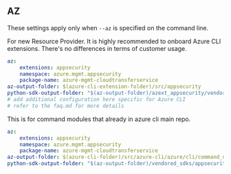 ## AZ

These settings apply only when `--az` is specified on the command line.

For new Resource Provider. It is highly recommended to onboard Azure CLI extensions. There's no differences in terms of customer usage.

```yaml $(az) && $(target-mode) != 'core'
az:
    extensions: appsecurity
    namespace: azure.mgmt.appsecurity
    package-name: azure-mgmt-cloudtransferservice
az-output-folder: $(azure-cli-extension-folder)/src/appsecurity
python-sdk-output-folder: "$(az-output-folder)/azext_appsecurity/vendored_sdks/appsecurity"
# add additional configuration here specific for Azure CLI
# refer to the faq.md for more details
```

This is for command modules that already in azure cli main repo.

```yaml $(az) && $(target-mode) == 'core'
az:
    extensions: appsecurity
    namespace: azure.mgmt.appsecurity
    package-name: azure-mgmt-cloudtransferservice
az-output-folder: $(azure-cli-folder)/src/azure-cli/azure/cli/command_modules/appsecurity
python-sdk-output-folder: "$(az-output-folder)/vendored_sdks/appsecurity"
```
